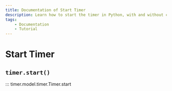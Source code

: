```yaml
---
title: Documentation of Start Timer
description: Learn how to start the timer in Python, with and without custom threads and decimals. Includes code examples for beginners and advanced users.
tags:
    - Documentation
    - Tutorial
---
```


# Start Timer
## `timer.start()`

::: timer.model.timer.Timer.start
